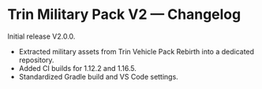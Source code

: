 # Trin Military Pack V2 — Changelog

Initial release V2.0.0.

- Extracted military assets from Trin Vehicle Pack Rebirth into a dedicated repository.
- Added CI builds for 1.12.2 and 1.16.5.
- Standardized Gradle build and VS Code settings.
